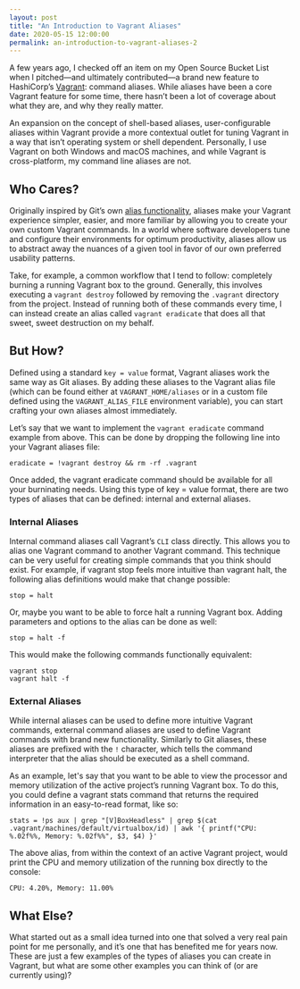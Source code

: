 ```yaml
---
layout: post
title: "An Introduction to Vagrant Aliases"
date: 2020-05-15 12:00:00
permalink: an-introduction-to-vagrant-aliases-2
---
```

A  few years ago, I checked off an item on my Open Source Bucket List when  I pitched—and ultimately contributed—a brand new feature to HashiCorp’s  [Vagrant](https://www.vagrantup.com/): command aliases. While aliases have been a core Vagrant feature for some time, there hasn’t been a lot of coverage about what they are, and why they really matter.

An  expansion on the concept of shell-based aliases, user-configurable  aliases within Vagrant provide a more contextual outlet for tuning  Vagrant in a way that isn’t operating system or shell dependent.  Personally, I use Vagrant on both Windows and macOS machines, and while  Vagrant is cross-platform, my command line aliases are not.

## Who Cares?

Originally inspired by Git’s own [alias functionality](https://git-scm.com/book/en/v2/Git-Basics-Git-Aliases),  aliases make your Vagrant experience simpler, easier, and more familiar  by allowing you to create your own custom Vagrant commands. In a world  where software developers tune and configure their environments for  optimum productivity, aliases allow us to abstract away the nuances of a  given tool in favor of our own preferred usability patterns.

Take,  for example, a common workflow that I tend to follow: completely  burning a running Vagrant box to the ground. Generally, this involves  executing a `vagrant destroy` followed by removing the `.vagrant` directory from the project. Instead of running both of these commands every time, I can instead create an alias called `vagrant eradicate` that does all that sweet, sweet destruction on my behalf.

## But How?

Defined using a standard `key = value` format, Vagrant aliases work the same way as Git aliases. By adding  these aliases to the Vagrant alias file (which can be found either at `VAGRANT_HOME/aliases` or in a custom file defined using the `VAGRANT_ALIAS_FILE` environment variable), you can start crafting your own aliases almost immediately.

Let’s say that we want to implement the `vagrant eradicate` command example from above. This can be done by dropping the following line into your Vagrant aliases file:

```
eradicate = !vagrant destroy && rm -rf .vagrant
```

Once added, the vagrant eradicate command should be available for all your burninating needs. Using this type of key = value format, there are two types of aliases that can be defined: internal and external aliases.

### Internal Aliases

Internal command aliases call Vagrant’s `CLI` class directly. This allows you to alias one Vagrant command to another  Vagrant command. This technique can be very useful for creating simple  commands that you think should exist. For example, if vagrant stop feels more intuitive than vagrant halt, the following alias definitions would make that change possible:

```
stop = halt
```

Or, maybe you want to be able to force halt a running Vagrant box. Adding parameters and options to the alias can be done as well:

```
stop = halt -f
```

This would make the following commands functionally equivalent:

```
vagrant stop
vagrant halt -f
```

### External Aliases

While  internal aliases can be used to define more intuitive Vagrant commands,  external command aliases are used to define Vagrant commands with brand new functionality. Similarly to Git aliases, these aliases are prefixed with the `!` character, which tells the command interpreter that the alias should be executed as a shell command.

As  an example, let's say that you want to be able to view the processor  and memory utilization of the active project’s running Vagrant box. To  do this, you could define a vagrant stats command that returns the required information in an easy-to-read format, like so:

```
stats = !ps aux | grep "[V]BoxHeadless" | grep $(cat .vagrant/machines/default/virtualbox/id) | awk '{ printf("CPU: %.02f%%, Memory: %.02f%%", $3, $4) }'
```

The  above alias, from within the context of an active Vagrant project,  would print the CPU and memory utilization of the running box directly  to the console:

```
CPU: 4.20%, Memory: 11.00%
```

## What Else?

What  started out as a small idea turned into one that solved a very real  pain point for me personally, and it’s one that has benefited me for  years now. These are just a few examples of the types of aliases you can  create in Vagrant, but what are some other examples you can think of  (or are currently using)?